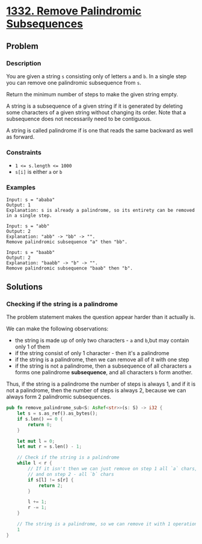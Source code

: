 # [1332. Remove Palindromic Subsequences](https://leetcode.com/problems/remove-palindromic-subsequences/)

## Problem

### Description

You are given a string `s` consisting only of letters `a` and `b`. In a single
step you can remove one palindromic subsequence from `s`.

Return the minimum number of steps to make the given string empty.

A string is a subsequence of a given string if it is generated by deleting some
characters of a given string without changing its order. Note that a subsequence
does not necessarily need to be contiguous.

A string is called palindrome if is one that reads the same backward as well as
forward.

### Constraints

* `1 <= s.length <= 1000`
* `s[i]` is either `a` or `b`

### Examples

```text
Input: s = "ababa"
Output: 1
Explanation: s is already a palindrome, so its entirety can be removed in a single step.
```

```text
Input: s = "abb"
Output: 2
Explanation: "abb" -> "bb" -> "". 
Remove palindromic subsequence "a" then "bb".
```

```text
Input: s = "baabb"
Output: 2
Explanation: "baabb" -> "b" -> "". 
Remove palindromic subsequence "baab" then "b".
```

## Solutions

### Checking if the string is a palindrome

The problem statement makes the question appear harder than it actually is.

We can make the following observations:

* the string is made up of only two characters - `a` and `b`,but may contain
  only 1 of them
* if the string consist of only 1 character - then it's a palindrome
* if the string is a palindrome, then we can remove all of it with one step
* if the string is not a palindrome, then a subsequence of all characters `a`
  forms one palindrome **subsequence**, and all characters `b` form another.

Thus, if the string is a palindrome the number of steps is always 1, and if it
is not a palindrome, then the number of steps is always 2, because we can always
form 2 palindromic subsequences.


```rust
pub fn remove_palindrome_sub<S: AsRef<str>>(s: S) -> i32 {
    let s = s.as_ref().as_bytes();
    if s.len() == 0 {
        return 0;
    }

    let mut l = 0;
    let mut r = s.len() - 1;

    // Check if the string is a palindrome
    while l < r {
        // If it isn't then we can just remove on step 1 all `a` chars,
        // and on step 2 - all `b` chars
        if s[l] != s[r] {
            return 2;
        }

        l += 1;
        r -= 1;
    }

    // The string is a palindrome, so we can remove it with 1 operation - i.e. remove all
    1
}
```
